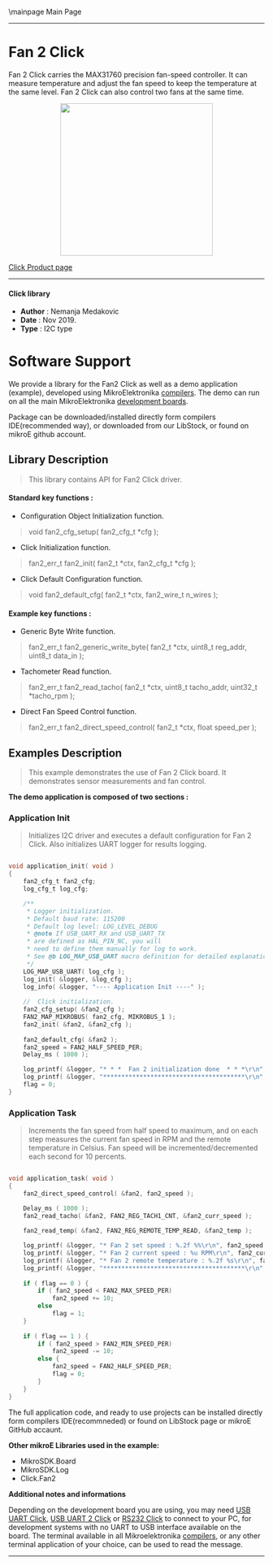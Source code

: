 \mainpage Main Page

 

---
# Fan 2 Click

Fan 2 Click carries the MAX31760 precision fan-speed controller.
It can measure temperature and adjust the fan speed to keep the temperature at the same level.
Fan 2 Click can also control two fans at the same time.

<p align="center">
  <img src="https://download.mikroe.com/images/click_for_ide/fan2_click.png" height=300px>
</p>

[Click Product page](https://www.mikroe.com/fan-2-click)

---


#### Click library

- **Author**        : Nemanja Medakovic
- **Date**          : Nov 2019.
- **Type**          : I2C type


# Software Support

We provide a library for the Fan2 Click 
as well as a demo application (example), developed using MikroElektronika 
[compilers](https://shop.mikroe.com/compilers).
The demo can run on all the main MikroElektronika [development boards](https://shop.mikroe.com/development-boards).

Package can be downloaded/installed directly form compilers IDE(recommended way), or downloaded from our LibStock, or found on mikroE github account.

## Library Description

> This library contains API for Fan2 Click driver.

#### Standard key functions :

- Configuration Object Initialization function.
> void fan2_cfg_setup( fan2_cfg_t *cfg );
 
- Click Initialization function.
> fan2_err_t fan2_init( fan2_t *ctx, fan2_cfg_t *cfg );

- Click Default Configuration function.
> void fan2_default_cfg( fan2_t *ctx, fan2_wire_t n_wires );

#### Example key functions :

- Generic Byte Write function.
> fan2_err_t fan2_generic_write_byte( fan2_t *ctx, uint8_t reg_addr, uint8_t data_in );
 
- Tachometer Read function.
> fan2_err_t fan2_read_tacho( fan2_t *ctx, uint8_t tacho_addr, uint32_t *tacho_rpm );

- Direct Fan Speed Control function.
> fan2_err_t fan2_direct_speed_control( fan2_t *ctx, float speed_per );

## Examples Description

>
> This example demonstrates the use of Fan 2 Click board.
> It demonstrates sensor measurements and fan control.
>

**The demo application is composed of two sections :**

### Application Init

>
> Initializes I2C driver and executes a default configuration for Fan 2 Click.
> Also initializes UART logger for results logging.
>

```c

void application_init( void )
{
    fan2_cfg_t fan2_cfg;
    log_cfg_t log_cfg;

    /** 
     * Logger initialization.
     * Default baud rate: 115200
     * Default log level: LOG_LEVEL_DEBUG
     * @note If USB_UART_RX and USB_UART_TX 
     * are defined as HAL_PIN_NC, you will 
     * need to define them manually for log to work. 
     * See @b LOG_MAP_USB_UART macro definition for detailed explanation.
     */
    LOG_MAP_USB_UART( log_cfg );
    log_init( &logger, &log_cfg );
    log_info( &logger, "---- Application Init ----" );
    
    //  Click initialization.
    fan2_cfg_setup( &fan2_cfg );
    FAN2_MAP_MIKROBUS( fan2_cfg, MIKROBUS_1 );
    fan2_init( &fan2, &fan2_cfg );
    
    fan2_default_cfg( &fan2 );
    fan2_speed = FAN2_HALF_SPEED_PER;
    Delay_ms ( 1000 );

    log_printf( &logger, "* * *  Fan 2 initialization done  * * *\r\n" );
    log_printf( &logger, "***************************************\r\n" );
    flag = 0;
}

```

### Application Task

>
> Increments the fan speed from half speed to maximum, and on each step measures
> the current fan speed in RPM and the remote temperature in Celsius.
> Fan speed will be incremented/decremented each second for 10 percents.
>

```c

void application_task( void )
{
    fan2_direct_speed_control( &fan2, fan2_speed );

    Delay_ms ( 1000 );
    fan2_read_tacho( &fan2, FAN2_REG_TACH1_CNT, &fan2_curr_speed );
    
    fan2_read_temp( &fan2, FAN2_REG_REMOTE_TEMP_READ, &fan2_temp );

    log_printf( &logger, "* Fan 2 set speed : %.2f %%\r\n", fan2_speed );
    log_printf( &logger, "* Fan 2 current speed : %u RPM\r\n", fan2_curr_speed );
    log_printf( &logger, "* Fan 2 remote temperature : %.2f %s\r\n", fan2_temp, deg_cels );
    log_printf( &logger, "***************************************\r\n" );
    
    if ( flag == 0 ) {
        if ( fan2_speed < FAN2_MAX_SPEED_PER)
            fan2_speed += 10;
        else
            flag = 1;
    }
    
    if ( flag == 1 ) {
        if ( fan2_speed > FAN2_MIN_SPEED_PER)
            fan2_speed -= 10;
        else {
            fan2_speed = FAN2_HALF_SPEED_PER;
            flag = 0;
        }
    }
}

```

The full application code, and ready to use projects can be  installed directly form compilers IDE(recommneded) or found on LibStock page or mikroE GitHub accaunt.

**Other mikroE Libraries used in the example:**

- MikroSDK.Board
- MikroSDK.Log
- Click.Fan2

**Additional notes and informations**

Depending on the development board you are using, you may need 
[USB UART Click](https://shop.mikroe.com/usb-uart-click), 
[USB UART 2 Click](https://shop.mikroe.com/usb-uart-2-click) or 
[RS232 Click](https://shop.mikroe.com/rs232-click) to connect to your PC, for 
development systems with no UART to USB interface available on the board. The 
terminal available in all Mikroelektronika 
[compilers](https://shop.mikroe.com/compilers), or any other terminal application 
of your choice, can be used to read the message.



---
